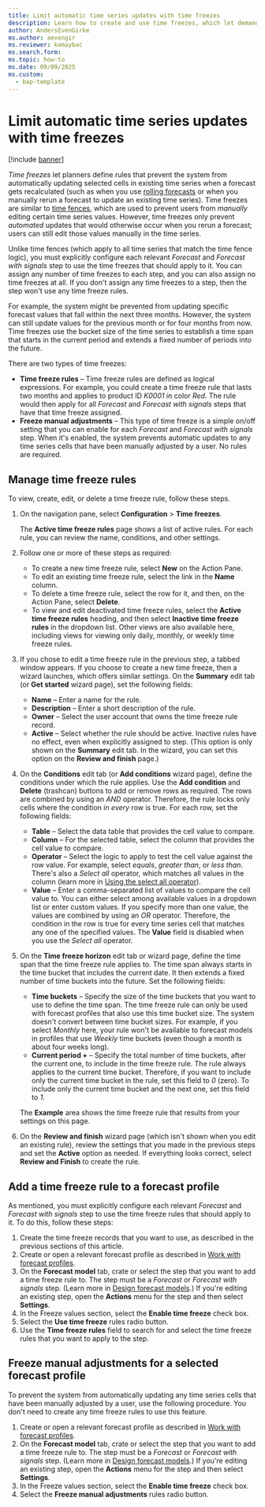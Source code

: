 ```yaml
---
title: Limit automatic time series updates with time freezes
description: Learn how to create and use time freezes, which let demand planning managers define rules that prevent the system from automatically updating time series values that are associated with a specified time span.
author: AndersEvenGirke
ms.author: aevengir
ms.reviewer: kamaybac
ms.search.form: 
ms.topic: how-to
ms.date: 09/09/2025
ms.custom: 
  - bap-template
---
```


# Limit automatic time series updates with time freezes

[!include [banner](../includes/banner.md)]

*Time freezes* let planners define rules that prevent the system from automatically updating selected cells in existing time series when a forecast gets recalculated (such as when you use [rolling forecasts](rolling-forecasts.md) or when you manually rerun a forecast to update an existing time series). Time freezes are similar to [time fences](time-fences.md), which are used to prevent users from *manually* editing certain time series values. However, time freezes only prevent *automated* updates that would otherwise occur when you rerun a forecast; users can still edit those values manually in the time series.

Unlike time fences (which apply to all time series that match the time fence logic), you must explicitly configure each relevant *Forecast* and *Forecast with signals* step to use the time freezes that should apply to it. You can assign any number of time freezes to each step, and you can also assign no time freezes at all. If you don't assign any time freezes to a step, then the step won't use any time freeze rules.

For example, the system might be prevented from updating specific forecast values that fall within the next three months. However, the system can still update values for the previous month or for four months from now. Time freezes use the bucket size of the time series to establish a time span that starts in the current period and extends a fixed number of periods into the future.

There are two types of time freezes:

- **Time freeze rules** – Time freeze rules are defined as logical expressions. For example, you could create a time freeze rule that lasts two months and applies to product ID *K0001* in color *Red*. The rule would then apply for all *Forecast* and *Forecast with signals* steps that have that time freeze assigned.
- **Freeze manual adjustments** – This type of time freeze is a simple on/off setting that you can enable for each *Forecast* and *Forecast with signals* step. When it's enabled, the system prevents automatic updates to any time series cells that have been manually adjusted by a user. No rules are required.

## Manage time freeze rules

To view, create, edit, or delete a time freeze rule, follow these steps.

1. On the navigation pane, select **Configuration** \> **Time freezes**.

    The **Active time freeze rules** page shows a list of active rules. For each rule, you can review the name, conditions, and other settings.

1. Follow one or more of these steps as required:

    - To create a new time freeze rule, select **New** on the Action Pane.
    - To edit an existing time freeze rule, select the link in the **Name** column.
    - To delete a time freeze rule, select the row for it, and then, on the Action Pane, select **Delete**.
    - To view and edit deactivated time freeze rules, select the **Active time freeze rules** heading, and then select **Inactive time freeze rules** in the dropdown list. Other views are also available here, including views for viewing only daily, monthly, or weekly time freeze rules.

1. If you chose to edit a time freeze rule in the previous step, a tabbed window appears. If you choose to create a new time freeze, then a wizard launches, which offers similar settings. On the **Summary** edit tab (or **Get started** wizard page), set the following fields:

    - **Name** – Enter a name for the rule.
    - **Description** – Enter a short description of the rule.
    - **Owner** – Select the user account that owns the time freeze rule record.
    - **Active** – Select whether the rule should be active. Inactive rules have no effect, even when explicitly assigned to step. (This option is only shown on the **Summary** edit tab. In the wizard, you can set this option on the **Review and finish** page.)

1. On the **Conditions** edit tab (or **Add conditions** wizard page), define the conditions under which the rule applies. Use the **Add condition** and **Delete** (trashcan) buttons to add or remove rows as required. The rows are combined by using an *AND* operator. Therefore, the rule locks only cells where the condition in *every* row is true. For each row, set the following fields:

    - **Table** – Select the data table that provides the cell value to compare.
    - **Column** – For the selected table, select the column that provides the cell value to compare.
    - **Operator** – Select the logic to apply to test the cell value against the row value. For example, select *equals*, *greater than*, or *less than*. There's also a *Select all* operator, which matches all values in the column (learn more in [Using the select all operator](time-fences.md#select-all)).
    - **Value** – Enter a comma-separated list of values to compare the cell value to. You can either select among available values in a dropdown list or enter custom values. If you specify more than one value, the values are combined by using an *OR* operator. Therefore, the condition in the row is true for every time series cell that matches any one of the specified values. The **Value** field is disabled when you use the *Select all* operator.

1. On the **Time freeze horizon** edit tab or wizard page, define the time span that the time freeze rule applies to. The time span always starts in the time bucket that includes the current date. It then extends a fixed number of time buckets into the future. Set the following fields:

    - **Time buckets** – Specify the size of the time buckets that you want to use to define the time span. The time freeze rule can only be used with forecast profiles that also use this time bucket size. The system doesn't convert between time bucket sizes. For example, if you select *Monthly* here, your rule won't be available to forecast models in profiles that use *Weekly* time buckets (even though a month is about four weeks long).
    - **Current period +** – Specify the total number of time buckets, after the current one, to include in the time freeze rule. The rule always applies to the current time bucket. Therefore, if you want to include only the current time bucket in the rule, set this field to *0* (zero). To include only the current time bucket and the next one, set this field to *1*.

    The **Example** area shows the time freeze rule that results from your settings on this page.

1. On the **Review and finish** wizard page (which isn't shown when you edit an existing rule), review the settings that you made in the previous steps and set the **Active** option as needed. If everything looks correct, select **Review and Finish** to create the rule.

## Add a time freeze rule to a forecast profile

As mentioned, you must explicitly configure each relevant *Forecast* and *Forecast with signals* step to use the time freeze rules that should apply to it. To do this, follow these steps:

1. Create the time freeze records that you want to use, as described in the previous sections of this article.
1. Create or open a relevant forecast profile as described in [Work with forecast profiles](forecast-profiles.md).
1. On the **Forecast model** tab, crate or select the step that you want to add a time freeze rule to. The step must be a *Forecast* or *Forecast with signals* step. (Learn more in [Design forecast models](design-forecast-models.md).) If you're editing an existing step, open the **Actions** menu for the step and then select **Settings**.
1. In the Freeze values section, select the **Enable time freeze** check box.
1. Select the **Use time freeze** rules radio button.
1. Use the **Time freeze rules** field to search for and select the time freeze rules that you want to apply to the step.

## Freeze manual adjustments for a selected forecast profile

To prevent the system from automatically updating any time series cells that have been manually adjusted by a user, use the following procedure. You don't need to create any time freeze rules to use this feature.

1. Create or open a relevant forecast profile as described in [Work with forecast profiles](forecast-profiles.md).
1. On the **Forecast model** tab, crate or select the step that you want to add a time freeze rule to. The step must be a *Forecast* or *Forecast with signals* step. (Learn more in [Design forecast models](design-forecast-models.md).) If you're editing an existing step, open the **Actions** menu for the step and then select **Settings**.
1. In the Freeze values section, select the **Enable time freeze** check box.
1. Select the **Freeze manual adjustments** rules radio button.
